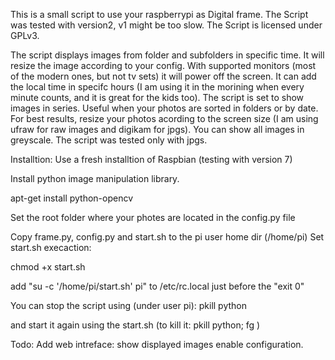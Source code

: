 This is a small script to use your raspberrypi as Digital frame.
The Script was tested with version2, v1 might be too slow.
The Script is licensed under GPLv3.

The script displays images from folder and subfolders in specific time. It will resize the image according to your config.
With supported monitors (most of the modern ones, but not tv sets) it will power off the screen. 
It can add the local time in specifc hours (I am using it in the morining when every minute counts, and it is great for the kids too).
The script is set to show images in series. Useful when your photos are sorted in folders or by date.
For best results, resize your photos acording to the screen size (I am using ufraw for raw images and digikam for jpgs).
You can show all images in greyscale.
The script was tested only with jpgs.


Installtion:
Use a fresh installtion of Raspbian (testing with version 7)

Install python image manipulation library.

apt-get install python-opencv

Set the root folder where your photes are located in the config.py file

Copy frame.py, config.py and start.sh to the pi user home dir (/home/pi)
Set start.sh execaction:

chmod +x start.sh


add "su -c '/home/pi/start.sh' pi" to /etc/rc.local just before the "exit 0"

You can stop the script using (under user pi):
	pkill python

and start it again using the start.sh (to kill it: pkill python; fg )




Todo:
Add web intreface:
	show displayed images 
	enable configuration. 

